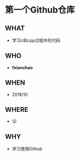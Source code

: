 # 第一个Github仓库

## WHAT

* 学习c和cpp过程中的代码

## WHO

* **fxianchao**

## WHEN

* 2018/10

## WHERE

* 😮

## WHY

* 学习使用Github
